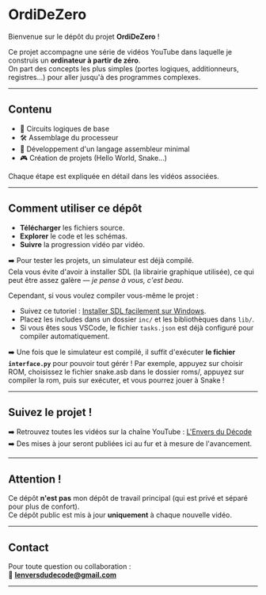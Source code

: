 # OrdiDeZero

Bienvenue sur le dépôt du projet **OrdiDeZero** !

Ce projet accompagne une série de vidéos YouTube dans laquelle je construis un **ordinateur à partir de zéro**.  
On part des concepts les plus simples (portes logiques, additionneurs, registres...) pour aller jusqu'à des programmes complexes.

---

## Contenu

- 🧠 Circuits logiques de base
- 🛠️ Assemblage du processeur
- 📜 Développement d'un langage assembleur minimal
- 🎮 Création de projets (Hello World, Snake...)

Chaque étape est expliquée en détail dans les vidéos associées.

---

## Comment utiliser ce dépôt

- **Télécharger** les fichiers source.
- **Explorer** le code et les schémas.
- **Suivre** la progression vidéo par vidéo.

➡️ Pour tester les projets, un simulateur est déjà compilé.  
Cela vous évite d'avoir à installer SDL (la librairie graphique utilisée), ce qui peut être assez galère — *je pense à vous, c'est beau*.  

Cependant, si vous voulez compiler vous-même le projet :
- Suivez ce tutoriel : [Installer SDL facilement sur Windows](https://www.youtube.com/watch?v=uv4fda8Z8Tk).
- Placez les includes dans un dossier `inc/` et les bibliothèques dans `lib/`.
- Si vous êtes sous VSCode, le fichier `tasks.json` est déjà configuré pour compiler automatiquement.

➡️ Une fois que le simulateur est compilé, il suffit d'exécuter **le fichier `interface.py`** pour pouvoir tout gérér !
Par exemple, appuyez sur choisir ROM, choisissez le fichier snake.asb dans le dossier roms/, appuyez sur compiler la rom, puis sur exécuter, et vous pourrez jouer à Snake !

---

## Suivez le projet !

➡️ Retrouvez toutes les vidéos sur la chaîne YouTube : [L'Envers du Décode](https://www.youtube.com/@Lenversdud%C3%A9code)  
➡️ Des mises à jour seront publiées ici au fur et à mesure de l'avancement.

---

## Attention !

Ce dépôt **n'est pas** mon dépôt de travail principal (qui est privé et séparé pour plus de confort).  
Ce dépôt public est mis à jour **uniquement** à chaque nouvelle vidéo.

---

## Contact

Pour toute question ou collaboration :  
📧 **lenversdudecode@gmail.com**

---
